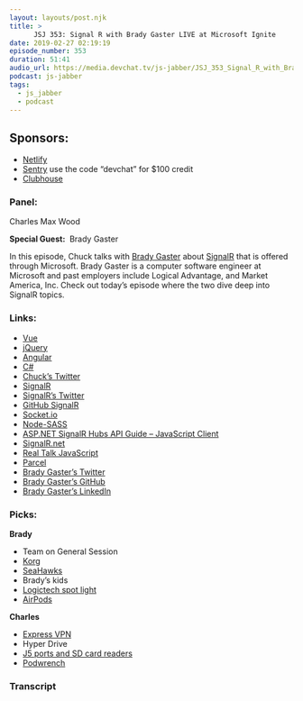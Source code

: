 ```yaml
---
layout: layouts/post.njk
title: >
      JSJ 353: Signal R with Brady Gaster LIVE at Microsoft Ignite
date: 2019-02-27 02:19:19
episode_number: 353
duration: 51:41
audio_url: https://media.devchat.tv/js-jabber/JSJ_353_Signal_R_with_Brady_Gaster_LIVE_at_Microsoft_Ignite.mp3
podcast: js-jabber
tags: 
  - js_jabber
  - podcast
---
```


## **Sponsors:**

- [Netlify](https://www.netlify.com/)
- [Sentry](https://sentry.io/) use the code “devchat” for $100 credit
- [Clubhouse](https://clubhouse.io/devchat)

### **Panel:**

Charles Max Wood

**Special Guest:** &nbsp;Brady Gaster

In this episode, Chuck talks with&nbsp;[Brady Gaster](https://twitter.com/bradygaster)&nbsp;about&nbsp;[SignalR](https://www.asp.net/signalr)&nbsp;that is offered through Microsoft. Brady Gaster is a computer software engineer at Microsoft and past employers include Logical Advantage, and Market America, Inc. Check out today’s episode where the two dive deep into SignalR topics.

### **Links:**

- [Vue](https://vuejs.org/)
- [jQuery](https://jquery.com/)
- [Angular](https://angular.io/)
- [C#](https://docs.microsoft.com/en-us/dotnet/csharp/)
- [Chuck’s Twitter](https://twitter.com/cmaxw?ref_src=twsrc%255Egoogle%257Ctwcamp%255Eserp%257Ctwgr%255Eauthor)
- [SignalR](https://www.asp.net/signalr)
- [SignalR’s Twitter](https://twitter.com/SignalR?lang=en)
- [GitHub SignalR](https://github.com/SignalR/SignalR)
- [Socket.io](https://socket.io/)
- [Node-SASS](https://www.npmjs.com/package/node-sass)
- [ASP.NET SignalR Hubs API Guide – JavaScript Client](https://docs.microsoft.com/en-us/aspnet/signalr/overview/guide-to-the-api/hubs-api-guide-javascript-client)
- [SignalR.net](https://signalr.net/)
- [Real Talk JavaScript](https://realtalkjavascript.simplecast.fm/)
- [Parcel](https://developer.android.com/reference/android/os/Parcel)
- [Brady Gaster’s Twitter](https://twitter.com/bradygaster)
- [Brady Gaster’s GitHub](https://github.com/bradygaster)
- [Brady Gaster’s LinkedIn](https://www.linkedin.com/in/bradygaster)

### **Picks:**

**Brady**

- Team on General Session
- [Korg](https://www.korg.com/us/)
- [SeaHawks](https://www.seahawks.com/)
- Brady’s kids
- [Logictech spot light](https://www.logitech.com/en-us/product/spotlight-presentation-remote)
- [AirPods](https://www.apple.com/airpods/)

**Charles**

- [Express VPN](https://www.expressvpn.com/)
- Hyper Drive
- [J5 ports and SD card readers](https://en.j5create.com/collections)
- [Podwrench](https://podwrench.com/)


### Transcript


